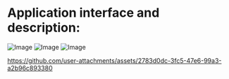 # Application interface and description:
![Image](https://github.com/user-attachments/assets/37af0049-dd20-40d0-8c16-9d67c53ebb5c)
![Image](https://github.com/user-attachments/assets/904b78df-20f5-4da7-96a1-bfd84a84384a)
![Image](https://github.com/user-attachments/assets/7ac008ea-fbb9-4bee-885e-6c9379029096)

https://github.com/user-attachments/assets/2783d0dc-3fc5-47e6-99a3-a2b96c893380
